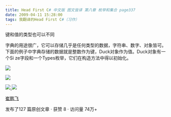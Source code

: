 ```yaml
---
title: Head First C# 中文版 图文皆译 第八章 枚举和集合 page337
date: 2009-04-11 15:28:00
tags: 我翻译的Head First C#（习作）
---
```

键和值的类型也可以不同

  

字典的用途很广，它可以存储几乎是任何类型的数据，字符串、数字、对象皆可。下面的例子中字典存储的数据就是整数作为键，Duck对象作为值。Duck对象有一个Si
ze字段和一个Types枚举，它们在构造方法中得以初始化。

  

![](https://p-blog.csdn.net/images/p_blog_csdn_net/cuipengfei1/EntryImages/20090411/2009-04-11_15-10-36.jpg)

![](https://p-blog.csdn.net/images/p_blog_csdn_net/cuipengfei1/EntryImages/20090411/2009-04-11_15-22-58.jpg)



[ ![](https://profile.csdnimg.cn/5/2/5/3_cuipengfei1)
![](https://g.csdnimg.cn/static/user-reg-year/1x/11.png)
](https://blog.csdn.net/cuipengfei1)

[ 崔鹏飞 ](https://blog.csdn.net/cuipengfei1)

发布了127 篇原创文章  ·  获赞 8  ·  访问量 74万+

